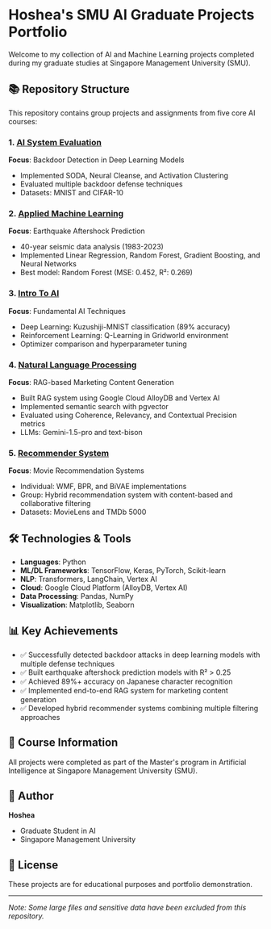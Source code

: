 # Hoshea's SMU AI Graduate Projects Portfolio

Welcome to my collection of AI and Machine Learning projects completed during my graduate studies at Singapore Management University (SMU).

## 📚 Repository Structure

This repository contains group projects and assignments from five core AI courses:

### 1. [AI System Evaluation](./AI%20System%20Evaluation)
**Focus**: Backdoor Detection in Deep Learning Models
- Implemented SODA, Neural Cleanse, and Activation Clustering
- Evaluated multiple backdoor defense techniques
- Datasets: MNIST and CIFAR-10

### 2. [Applied Machine Learning](./Applied%20Machine%20Learning)
**Focus**: Earthquake Aftershock Prediction
- 40-year seismic data analysis (1983-2023)
- Implemented Linear Regression, Random Forest, Gradient Boosting, and Neural Networks
- Best model: Random Forest (MSE: 0.452, R²: 0.269)

### 3. [Intro To AI](./Intro%20To%20AI)
**Focus**: Fundamental AI Techniques
- Deep Learning: Kuzushiji-MNIST classification (89% accuracy)
- Reinforcement Learning: Q-Learning in Gridworld environment
- Optimizer comparison and hyperparameter tuning

### 4. [Natural Language Processing](./Nature%20Language%20Processing)
**Focus**: RAG-based Marketing Content Generation
- Built RAG system using Google Cloud AlloyDB and Vertex AI
- Implemented semantic search with pgvector
- Evaluated using Coherence, Relevancy, and Contextual Precision metrics
- LLMs: Gemini-1.5-pro and text-bison

### 5. [Recommender System](./Recommender%20System)
**Focus**: Movie Recommendation Systems
- Individual: WMF, BPR, and BiVAE implementations
- Group: Hybrid recommendation system with content-based and collaborative filtering
- Datasets: MovieLens and TMDb 5000

## 🛠 Technologies & Tools

- **Languages**: Python
- **ML/DL Frameworks**: TensorFlow, Keras, PyTorch, Scikit-learn
- **NLP**: Transformers, LangChain, Vertex AI
- **Cloud**: Google Cloud Platform (AlloyDB, Vertex AI)
- **Data Processing**: Pandas, NumPy
- **Visualization**: Matplotlib, Seaborn

## 📊 Key Achievements

- ✅ Successfully detected backdoor attacks in deep learning models with multiple defense techniques
- ✅ Built earthquake aftershock prediction models with R² > 0.25
- ✅ Achieved 89%+ accuracy on Japanese character recognition
- ✅ Implemented end-to-end RAG system for marketing content generation
- ✅ Developed hybrid recommender systems combining multiple filtering approaches

## 📖 Course Information

All projects were completed as part of the Master's program in Artificial Intelligence at Singapore Management University (SMU).

## 👤 Author

**Hoshea**
- Graduate Student in AI
- Singapore Management University

## 📄 License

These projects are for educational purposes and portfolio demonstration.

---

*Note: Some large files and sensitive data have been excluded from this repository.*
